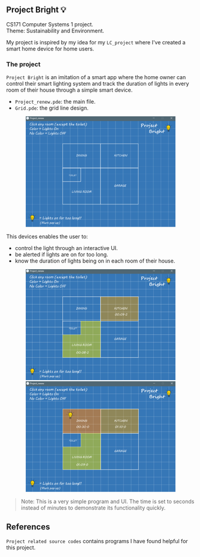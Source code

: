 ## Project Bright 💡
CS171 Computer Systems 1 project. <br/>
Theme: Sustainability and Environment.<br/> 

My project is inspired by my idea for my `LC_project` where I've created a smart home device for home users. <br/>

### The project
`Project Bright` is an imitation of a smart app where the home owner can control their smart lighting system and track the duration of lights in every room of their house through a simple smart device.<br/>

- `Project_renew.pde`: the main file.
- `Grid.pde`: the grid line design. 

<p align="center">
 <img src="images/blueprint.png" width="400">
</p>
 
This devices enables the user to: </br>
- control the light through an interactive UI. <br/>
- be alerted if lights are on for too long. <br/>
- know the duration of lights being on in each room of their house. <br/> 

<p float="left">
 <p align="center">
 <img src="images/lightson.png" width="400">
 <img src="images/alert.png" width="400">
 </p>
</p>


> Note: This is a very simple program and UI. The time is set to seconds instead of minutes to demonstrate its functionality quickly. <br/>

## References
 `Project related source codes` contains programs I have found helpful for this project.<br/>


